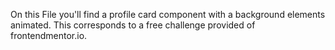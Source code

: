 On this File you'll find a profile card component with a background elements animated.
This corresponds to a free challenge provided of frontendmentor.io.
